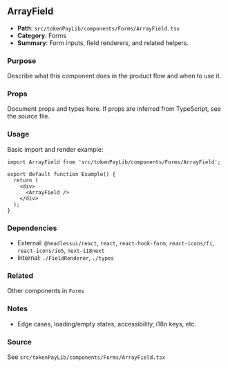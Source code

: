 ## ArrayField

- **Path**: `src/tokenPayLib/components/Forms/ArrayField.tsx`
- **Category**: Forms
- **Summary**: Form inputs, field renderers, and related helpers.

### Purpose
Describe what this component does in the product flow and when to use it.

### Props
Document props and types here. If props are inferred from TypeScript, see the source file.

### Usage
Basic import and render example:


```tsx
import ArrayField from 'src/tokenPayLib/components/Forms/ArrayField';

export default function Example() {
  return (
    <div>
      <ArrayField />
    </div>
  );
}

```

### Dependencies
- External: `@headlessui/react`, `react`, `react-hook-form`, `react-icons/fi`, `react-icons/io5`, `next-i18next`
- Internal: `./FieldRenderer`, `./types`

### Related
Other components in `Forms`

### Notes
- Edge cases, loading/empty states, accessibility, i18n keys, etc.

### Source
See `src/tokenPayLib/components/Forms/ArrayField.tsx`
